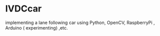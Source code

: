 # IVDCcar

implementing a lane following car using Python, OpenCV, RaspberryPi , Arduino ( experimenting) ,etc.
